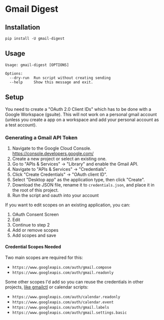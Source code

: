 # Gmail Digest

## Installation

```shell
pip install -U gmail-digest
```

## Usage

```shell
Usage: gmail-digest [OPTIONS]

Options:
  --dry-run  Run script without creating sending
  --help     Show this message and exit.
```

## Setup

You need to create a "OAuth 2.0 Client IDs" which has to be done with a Google Workspace (gsuite). This will not work on a personal gmail account (unless you create a app on a workspace and add your personal account as a test account).

### Generating a Gmail API Token

1. Navigate to the Google Cloud Console. https://console.developers.google.com/
2. Create a new project or select an existing one.
3. Go to "APIs & Services" -> "Library" and enable the Gmail API.
4. Navigate to "APIs & Services" -> "Credentials".
5. Click "Create Credentials" -> "OAuth client ID".
6. Select "Desktop app" as the application type, then click "Create".
7. Download the JSON file, rename it to `credentials.json`, and place it in the root of this project.
8. Run the script and oauth into your account

If you want to edit scopes on an existing application, you can:

1. OAuth Consent Screen
2. Edit
3. Continue to step 2
4. Add or remove scopes
5. Add scopes and save

#### Credential Scopes Needed

Two main scopes are required for this:

* `https://www.googleapis.com/auth/gmail.compose`
* `https://www.googleapis.com/auth/gmail.readonly`

Some other scopes I'd add so you can reuse the credentials in other projects, [like gmailctl](https://github.com/mbrt/gmailctl) or calendar scripts:

* `https://www.googleapis.com/auth/calendar.readonly`
* `https://www.googleapis.com/auth/calendar.event`
* `https://www.googleapis.com/auth/gmail.labels`
* `https://www.googleapis.com/auth/gmail.settings.basic`
